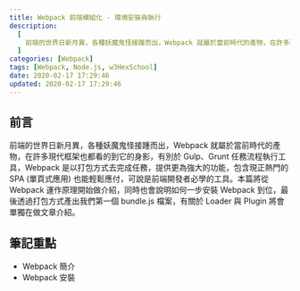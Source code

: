 ```yaml
---
title: Webpack 前端模組化 - 環境安裝與執行
description:
  [
    前端的世界日新月異，各種妖魔鬼怪接踵而出，Webpack 就屬於當前時代的產物，在許多現代框架也都看的到它的身影，有別於 Gulp、Grunt 任務流程執行工具，Webpack 是以打包方式去完成任務，提供更為強大的功能，包含現正熱門的 SPA (單頁式應用) 也能輕鬆應付，可說是前端開發者必學的工具。本篇將從 Webpack 運作原理開始做介紹，同時也會說明如何一步安裝 Webpack 到位，最後透過打包方式產出我們第一個 bundle.js 檔案，有關於 Loader 與 Plugin 將會單獨在做文章介紹。,
  ]
categories: [Webpack]
tags: [Webpack, Node.js, w3HexSchool]
date: 2020-02-17 17:29:46
updated: 2020-02-17 17:29:46
---
```


## 前言

前端的世界日新月異，各種妖魔鬼怪接踵而出，Webpack 就屬於當前時代的產物，在許多現代框架也都看的到它的身影，有別於 Gulp、Grunt 任務流程執行工具，Webpack 是以打包方式去完成任務，提供更為強大的功能，包含現正熱門的 SPA (單頁式應用) 也能輕鬆應付，可說是前端開發者必學的工具。本篇將從 Webpack 運作原理開始做介紹，同時也會說明如何一步安裝 Webpack 到位，最後透過打包方式產出我們第一個 bundle.js 檔案，有關於 Loader 與 Plugin 將會單獨在做文章介紹。

## 筆記重點

- Webpack 簡介
- Webpack 安裝

